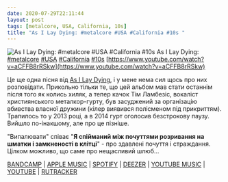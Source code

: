 ```yaml
---
date: 2020-07-29T22:11:44
layout: post
tags: [metalcore, USA, California, 10s]
title: "As I Lay Dying: #metalcore #USA #California #10s "
---
```

![As I Lay Dying: #metalcore #USA #California #10s ](https://i.ytimg.com/vi/aCFFB8rRSkw/maxresdefault.jpg)
As I Lay Dying: [#metalcore](/tags/#metalcore) [#USA](/tags/#USA) [#California](/tags/#California) [#10s](/tags/#10s) [https://www.youtube.com/watch?v=aCFFB8rRSkw](https://www.youtube.com/watch?v=aCFFB8rRSkw)

Це ще одна пісня від [As I Lay Dying](https://t.me/vast_space_unexplored/3641), і у мене нема сил щось про них розповідати. Прикольно тільки те, що цей альбом мав стати останнім після того як колись хиляк, а тепер качок Тім Ламбезіс, вокаліст християнського металкор-гурту, був засуджений за організацію вбивства власної дружини (кілер виявився полісменом під прикриттям). Трапилось то у 2013 році, а в 2014 гурт оголосив безстрокову паузу. Вийшло по-інакшому, але про це пізніше.

&quot;Випалювати&quot; співає &quot;__Я спійманий між почуттями розривання на шматки і замкненості в клітці__&quot; - про здавлені почуття і страждання. Цілком можливо, що саме про нещасливий шлюб...

[BANDCAMP](https://asilaydying.bandcamp.com/album/awakened) | [APPLE MUSIC](https://music.apple.com/tr/album/awakened/551761012) | [SPOTIFY](https://open.spotify.com/album/4rZ7e2c5r2B1SK9fpKSDAZ) | [DEEZER](https://www.deezer.com/ru/album/7175400?app_id=100023) | [YOUTUBE MUSIC](https://music.youtube.com/playlist?list=OLAK5uy_mXuxyl25q6nKGVPkZPEr-rA3BCRepB4ec) | [YOUTUBE](https://www.youtube.com/playlist?list=OLAK5uy_mWfsEKFc-dvJMXjLdLpQ6eIoXwcsem3sw) | [RUTRACKER](https://rutracker.org/forum/viewtopic.php?t=4214731)